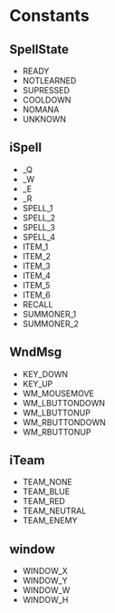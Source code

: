# Constants

## SpellState

* READY
* NOTLEARNED
* SUPRESSED
* COOLDOWN
* NOMANA
* UNKNOWN

## iSpell

* _Q
* _W
* _E
* _R
* SPELL_1
* SPELL_2
* SPELL_3
* SPELL_4
* ITEM_1
* ITEM_2
* ITEM_3
* ITEM_4
* ITEM_5
* ITEM_6
* RECALL
* SUMMONER_1
* SUMMONER_2

## WndMsg

* KEY_DOWN
* KEY_UP
* WM_MOUSEMOVE
* WM_LBUTTONDOWN
* WM_LBUTTONUP
* WM_RBUTTONDOWN
* WM_RBUTTONUP

## iTeam

* TEAM_NONE
* TEAM_BLUE
* TEAM_RED
* TEAM_NEUTRAL
* TEAM_ENEMY

## window

* WINDOW_X
* WINDOW_Y
* WINDOW_W
* WINDOW_H